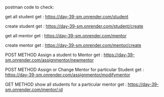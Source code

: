 postman code to check:

get all student
get : https://day-39-sm.onrender.com/student

create student
get : https://day-39-sm.onrender.com/student/create

get all mentor
get : https://day-39-sm.onrender.com/mentor

create mentor
get : https://day-39-sm.onrender.com/mentor/create

POST METHOD
Assign a student to Mentor
get : https://day-39-sm.onrender.com/assignmentor/newmentor

POST METHOD
Assign or Change Mentor for particular Student
get : https://day-39-sm.onrender.com/assignmentor/modifymentor
 
GET METHOD
show all students for a particular mentor
get : https://day-39-sm.onrender.com/mentor/:id


